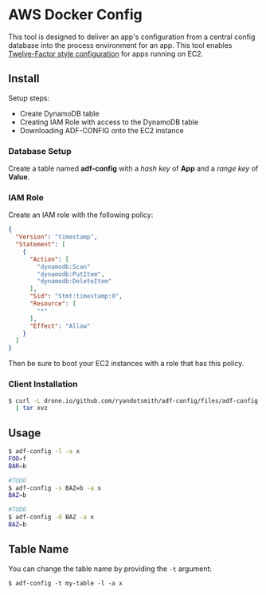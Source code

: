 ﻿# AWS Docker Config

This tool is designed to deliver an app's configuration from a central config database into the process environment for an app. This tool enables [Twelve-Factor style configuration](http://12factor.net/config) for apps running on EC2.

## Install
Setup steps:

* Create DynamoDB table
* Creating IAM Role with access to the DynamoDB table
* Downloading ADF-CONFIG onto the EC2 instance

### Database Setup
Create a table named **adf-config** with a *hash key* of **App** and a *range key* of **Value**.

### IAM Role
Create an IAM role with the following policy:
```json
{
  "Version": "timestamp",
  "Statement": [
    {
      "Action": [
        "dynamodb:Scan"
        "dynamodb:PutItem",
        "dynamodb:DeleteItem"
      ],
      "Sid": "Stmt:timestamp:0",
      "Resource": [
        "*"
      ],
      "Effect": "Allow"
    }
  ]
}
```

Then be sure to boot your EC2 instances with a role that has this policy.

### Client Installation

```bash
$ curl -L drone.io/github.com/ryandotsmith/adf-config/files/adf-config.tar.gz \
  | tar xvz
```

## Usage

```bash
$ adf-config -l -a x
FOO=f
BAR=b

#TODO
$ adf-config -s BAZ=b -a x
BAZ=b

#TODO
$ adf-config -d BAZ -a x
BAZ=b
```

## Table Name

You can change the table name by providing the `-t` argument:

```
$ adf-config -t my-table -l -a x
```

